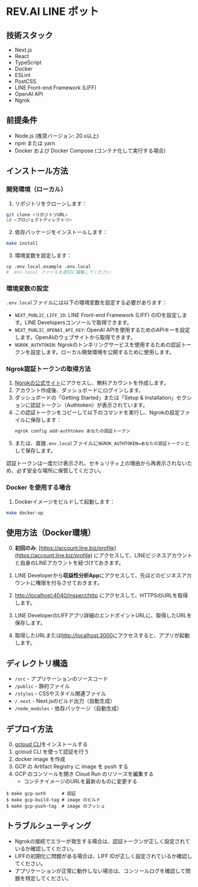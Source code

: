 # REV.AI LINE ボット

## 技術スタック
- Next.js
- React
- TypeScript
- Docker
- ESLint
- PostCSS
- LINE Front-end Framework (LIFF)
- OpenAI API
- Ngrok

## 前提条件
- Node.js (推奨バージョン: 20.x以上)
- npm または yarn
- Docker および Docker Compose (コンテナ化して実行する場合)

## インストール方法

### 開発環境（ローカル）

1. リポジトリをクローンします：
```bash
git clone <リポジトリURL>
cd <プロジェクトディレクトリ>
```

2. 依存パッケージをインストールします：
```bash
make install
```

3. 環境変数を設定します：
```bash
cp .env.local.example .env.local
# .env.local ファイルを適切に編集してください
```

### 環境変数の設定
`.env.local`ファイルには以下の環境変数を設定する必要があります：

- `NEXT_PUBLIC_LIFF_ID`: LINE Front-end Framework (LIFF) のIDを設定します。LINE Developersコンソールで取得できます。
- `NEXT_PUBLIC_OPENAI_API_KEY`: OpenAI APIを使用するためのAPIキーを設定します。OpenAIのウェブサイトから取得できます。
- `NGROK_AUTHTOKEN`: Ngrokのトンネリングサービスを使用するための認証トークンを設定します。ローカル開発環境を公開するために使用します。

### Ngrok認証トークンの取得方法

1. [Ngrokの公式サイト](https://ngrok.com)にアクセスし、無料アカウントを作成します。
2. アカウント作成後、ダッシュボードにログインします。
3. ダッシュボードの「Getting Started」または「Setup & Installation」セクションに認証トークン（Authtoken）が表示されています。
4. この認証トークンをコピーして以下のコマンドを実行し、Ngrokの設定ファイルに保存します：
   ```bash
   ngrok config add-authtoken あなたの認証トークン
   ```
5. または、直接`.env.local`ファイルに`NGROK_AUTHTOKEN=あなたの認証トークン`として保存します。

認証トークンは一度だけ表示され、セキュリティ上の理由から再表示されないため、必ず安全な場所に保管してください。

### Docker を使用する場合

1. Dockerイメージをビルドして起動します：
```bash
make docker-up
```

## 使用方法（Docker環境）

0. **初回のみ**: [https://account.line.biz/profile](https://account.line.biz/profile) にアクセスして、LINEビジネスアカウントと自身のLINEアカウントを紐づけておきます。

0. LINE Developerから**収益性分析App**にアクセスして、先ほどのビジネスアカウントに権限を付与させておきます。

1. [http://localhost:4040/inspect/http](http://localhost:4040/inspect/http) にアクセスして、HTTPSのURLを取得します。

2. LINE DeveloperのLIFFアプリ詳細のエンドポイントURLに、取得したURLを保存します。

3. 取得したURLまたは[http://localhost:3000](http://localhost:3000)にアクセスすると、アプリが起動します。

## ディレクトリ構造
- `/src` - アプリケーションのソースコード
- `/public` - 静的ファイル
- `/styles` - CSSやスタイル関連ファイル
- `/.next` - Next.jsのビルド出力（自動生成）
- `/node_modules` - 依存パッケージ（自動生成）

## デプロイ方法

0. [gcloud CLI](https://cloud.google.com/sdk/docs/install?hl=ja)をインストールする
1. gcloud CLI を使って認証を行う
2. docker image を作成
3. GCP の Artifact Registry に image を push する
4. GCP のコンソールを開き Cloud Run のリソースを編集する
    - コンテナイメージのURLを最新のものに変更する

```
$ make gcp-auth      # 認証
$ make gcp-build-tag # image のビルド
$ make gcp-push-tag  # image のプッシュ
```

## トラブルシューティング

- Ngrokの接続でエラーが発生する場合は、認証トークンが正しく設定されているか確認してください。
- LIFFの初期化に問題がある場合は、LIFF IDが正しく設定されているか確認してください。
- アプリケーションが正常に動作しない場合は、コンソールログを確認して問題を特定してください。
